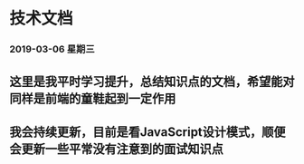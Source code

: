 # 技术文档

### 2019-03-06 星期三

## 这里是我平时学习提升，总结知识点的文档，希望能对同样是前端的童鞋起到一定作用

## 我会持续更新，目前是看JavaScript设计模式，顺便会更新一些平常没有注意到的面试知识点
